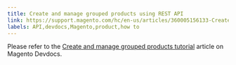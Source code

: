 ```yaml
---
title: Create and manage grouped products using REST API
link: https://support.magento.com/hc/en-us/articles/360005156133-Create-and-manage-grouped-products-using-REST-API
labels: API,devdocs,Magento,product,how to
---
```


<p>Please refer to the <a href="https://devdocs.magento.com/guides/v2.2/rest/tutorials/grouped-product/create-and-manage-grouped-products.html">Create and manage grouped products tutorial</a> article on Magento Devdocs.</p>